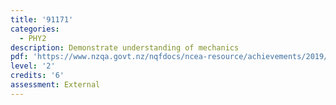 ```yaml
---
title: '91171'
categories:
  - PHY2
description: Demonstrate understanding of mechanics
pdf: 'https://www.nzqa.govt.nz/nqfdocs/ncea-resource/achievements/2019/as91171.pdf'
level: '2'
credits: '6'
assessment: External
---
```



